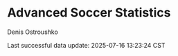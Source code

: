 # Advanced Soccer Statistics
Denis Ostroushko

<!-- gfm -->

Last successful data update: 2025-07-16 13:23:24 CST
